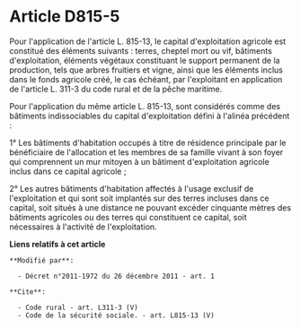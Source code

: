 # Article D815-5

Pour l'application de l'article L. 815-13, le capital d'exploitation agricole est constitué des éléments suivants : terres,
cheptel mort ou vif, bâtiments d'exploitation, éléments végétaux constituant le support permanent de la production, tels que
arbres fruitiers et vigne, ainsi que les éléments inclus dans le fonds agricole créé, le cas échéant, par l'exploitant en
application de l'article L. 311-3 du code rural et de la pêche maritime. 

Pour l'application du même article L. 815-13, sont considérés comme des bâtiments indissociables du capital d'exploitation
défini à l'alinéa précédent : 

1° Les bâtiments d'habitation occupés à titre de résidence principale par le bénéficiaire de l'allocation et les membres de
sa famille vivant à son foyer qui comprennent un mur mitoyen à un bâtiment d'exploitation agricole inclus dans ce capital
agricole ; 

2° Les autres bâtiments d'habitation affectés à l'usage exclusif de l'exploitation et qui sont soit implantés sur des terres
incluses dans ce capital, soit situés à une distance ne pouvant excéder cinquante mètres des bâtiments agricoles ou des
terres qui constituent ce capital, soit nécessaires à l'activité de l'exploitation.

**Liens relatifs à cet article**

	**Modifié par**:

	  - Décret n°2011-1972 du 26 décembre 2011 - art. 1

	**Cite**:

	  - Code rural - art. L311-3 (V)
	  - Code de la sécurité sociale. - art. L815-13 (V)
